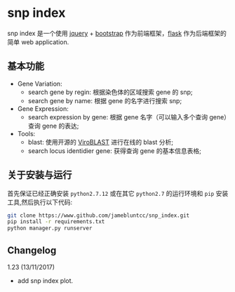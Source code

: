 # snp index
snp index 是一个使用 [ jquery](http://www.juery.com) + [bootstrap](http://www.bootstrap.com) 作为前端框架，[flask](http://www.flask.org) 作为后端框架的简单 web application.
## 基本功能
- Gene Variation:
	- search gene by regin: 根据染色体的区域搜索 gene 的 snp;
	- search gene by name: 根据 gene 的名字进行搜索 snp;
- Gene Expression:
	- search expression by gene: 根据 gene 名字（可以输入多个查询 gene）查询 gene 的表达;
- Tools:
	- blast: 使用开源的 [ViroBLAST](https://els.comotion.uw.edu/licenses/1) 进行在线的 blast 分析;
	- search locus identidier gene: 获得查询 gene 的基本信息表格;

## 关于安装与运行
首先保证已经正确安装 `python2.7.12` 或在其它 `python2.7` 的运行环境和 `pip` 安装工具,然后执行以下代码:
```sh
git clone https://www.github.com/jamebluntcc/snp_index.git
pip install -r requirements.txt
python manager.py runserver
```

## Changelog
1.23 (13/11/2017)
- add snp index plot.




